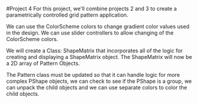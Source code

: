 #Project 4
For this project, we'll combine projects 2 and 3 to create a parametrically controlled grid pattern application.

We can use the ColorScheme colors to change gradient color values used in the design.  We can use slider controllers to allow changing of the ColorScheme colors.

We will create a Class:  ShapeMatrix that incorporates all of the logic for creating and displaying a ShapeMatrix object.  The ShapeMatrix will now be a 2D array of Pattern Objects.  

The Pattern class must be updated so that it can handle logic for more complex PShape objects, we can check to see if the PShape is a group, we can unpack the child objects and we can use separate colors to color the child objects.  

